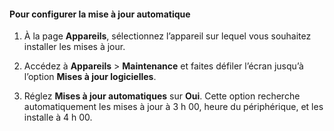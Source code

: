 
#### Pour configurer la mise à jour automatique

1. À la page **Appareils**, sélectionnez l’appareil sur lequel vous souhaitez installer les mises à jour.

2. Accédez à **Appareils** > **Maintenance** et faites défiler l’écran jusqu’à l’option **Mises à jour logicielles**.

3. Réglez **Mises à jour automatiques** sur **Oui**. Cette option recherche automatiquement les mises à jour à 3 h 00, heure du périphérique, et les installe à 4 h 00.

<!---HONumber=July15_HO4-->